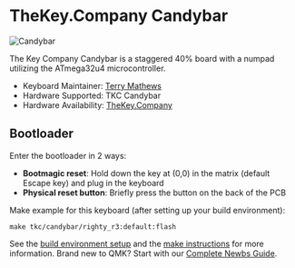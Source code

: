 # TheKey.Company Candybar

![Candybar](https://cdn.shopify.com/s/files/1/1679/2319/products/CBR3CollectionHERO_720x.jpg)

The Key Company Candybar is a staggered 40% board with a numpad utilizing the ATmega32u4 microcontroller.

* Keyboard Maintainer: [Terry Mathews](https://github.com/TerryMathews/)
* Hardware Supported: TKC Candybar
* Hardware Availability: [TheKey.Company](https://thekey.company/products/candybar-round-3)

## Bootloader

Enter the bootloader in 2 ways:

* **Bootmagic reset**: Hold down the key at (0,0) in the matrix (default Escape key) and plug in the keyboard
* **Physical reset button**: Briefly press the button on the back of the PCB

Make example for this keyboard (after setting up your build environment):

    make tkc/candybar/righty_r3:default:flash

See the [build environment setup](https://docs.qmk.fm/#/getting_started_build_tools) and the [make instructions](https://docs.qmk.fm/#/getting_started_make_guide) for more information. Brand new to QMK? Start with our [Complete Newbs Guide](https://docs.qmk.fm/#/newbs).
